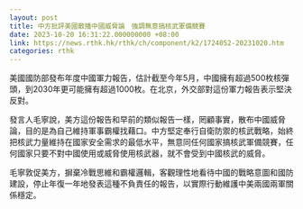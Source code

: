 ```yaml
---
layout: post
title: 中方批評美國散播中國威脅論　強調無意搞核武軍備競賽
date: 2023-10-20 16:31:22.000000000 +08:00
link: https://news.rthk.hk/rthk/ch/component/k2/1724052-20231020.htm
categories: rthk
---
```


美國國防部發布年度中國軍力報告，估計截至今年5月，中國擁有超過500枚核彈頭，到2030年更可能擁有超過1000枚。在北京，外交部對這份軍力報告表示堅決反對。

發言人毛寧說，美方這份報告和早前的類似報告一樣，罔顧事實，散布中國威脅論，目的是為自己維持軍事霸權找藉口。中方堅定奉行自衛防禦的核武戰略，始終把核武力量維持在國家安全需求的最低水平，無意同任何國家搞核武軍備競賽，任何國家只要不對中國使用或威脅使用核武器，就不會受到中國核武的威脅。

毛寧敦促美方，摒棄冷戰思維和霸權邏輯，客觀理性地看待中國的戰略意圖和國防建設，停止年復一年地發表這種不負責任的報告，以實際行動維護中美兩國兩軍關係穩定。
